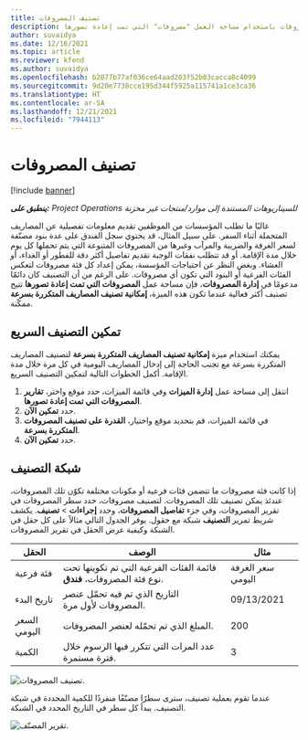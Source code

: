 ```yaml
---
title: تصنيف المصروفات
description: يوضح هذا الموضوع كيفية تصنيف المصروفات باستخدام مساحة العمل "مصروفات" التي تمت إعادة تصورها.
author: suvaidya
ms.date: 12/16/2021
ms.topic: article
ms.reviewer: kfend
ms.author: suvaidya
ms.openlocfilehash: b2077b77af036ce64aad203f52b03cacca8c4099
ms.sourcegitcommit: 9d20e7738cce195d344f5925a115741a1ce3ca36
ms.translationtype: HT
ms.contentlocale: ar-SA
ms.lasthandoff: 12/21/2021
ms.locfileid: "7944113"
---
```

# <a name="expense-itemization"></a>تصنيف المصروفات

[!include [banner](../includes/banner.md)]

_**ينطبق على:** Project Operations للسيناريوهات المستندة إلى موارد/منتجات غير مخزنة‬_

غالبًا ما تطلب المؤسسات من الموظفين تقديم معلومات تفصيلية عن المصاريف المتحملة أثناء السفر. على سبيل المثال، قد يحتوي سجل الفندق على عدة بنود مصنّفة لسعر الغرفة والضريبة والمرآب وغيرها من المصروفات المتنوعة التي يتم تحملها كل يوم خلال مدة الإقامة. أو قد تتطلب نفقات الوجبة تقديم تفاصيل أكثر دقة للفطور أو الغداء، أو العشاء. وبغض النظر عن احتياجات المؤسسة، يمكن إعداد كل فئة مصروفات لتعكس الفئات الفرعية أو البنود التي تكون أي مصروفات. على الرغم من أن التصنيف كان دائمًا مدعومًا في **إدارة المصروفات**، فإن مساحة عمل **المصروفات التي تمت إعادة تصورها** تتيح تصنيف أكثر فعالية عندما تكون هذه الميزة، **إمكانية تصنيف المصاريف المتكررة بسرعة** ممكّنة.  

## <a name="enable-quick-itemization"></a>تمكين التصنيف السريع 

يمكنك استخدام ميزة **إمكانية تصنيف المصاريف المتكررة بسرعة** لتصنيف المصاريف المتكررة بسرعة مع تجنب الحاجة إلى إدخال المصاريف اليومية في كل مرة خلال مدة الإقامة. أكمل الخطوات التالية لتمكين التصنيف السريع.

1. انتقل إلى مساحة عمل **إدارة الميزات** وفي قائمة الميزات، حدد موقع واختر، **تقارير المصروفات التي تمت إعادة تصورها**. 
2. حدد **تمكين الآن**. 
3. في قائمة الميزات، قم بتحديد موقع واختيار، **القدرة على تصنيف المصروفات المتكررة بسرعة**.
4. حدد **تمكين الآن**. 

## <a name="itemization-grid"></a>شبكة التصنيف 

إذا كانت فئة مصروفات ما تتضمن فئات فرعية أو مكونات مختلفة تكوّن تلك المصروفات، عندئذ يمكن تصنيف تلك المصروفات. لتصنيف مصروفات، حدد سطر المصروفات في تقرير المصروفات، وفي جزء **تفاصيل المصروفات**، وحدد **إجراءات** > **تصنيف**. يكشف شريط تمرير **التصنيف** شبكة مع حقول. يوفر الجدول التالي مثالاً على كل حقل في الشبكة وكيفية عرض الحقل في تقرير المصروفات. 

|     الحقل          |     الوصف                                                                                   |     مثال              |
|--------------------|--------------------------------------------------------------------------------------------------|--------------------------|
|     فئة فرعية    |     قائمة الفئات الفرعية التي تم تكوينها تحت نوع فئة المصروفات، **فندق**.             |     سعر الغرفة اليومي      |
|     تاريخ البدء     |     التاريخ الذي تم فيه تحمّل عنصر المصروفات لأول مرة.                                           |     09/13/2021           |
|     السعر اليومي     |     المبلغ الذي تم تحمّله لعنصر المصروفات.                                                    |     200                  |
|     الكمية       |     عدد المرات التي تتكرر فيها الرسوم خلال فترة مستمرة.                       |     3                     |

![تصنيف المصروفات.](media/Itemization%20screen%201.png)

عندما تقوم بعملية تصنيف، سترى سطرًا مصنّفًا منفردًا للكمية المحددة في شبكة التصنيف. يبدأ كل سطر في التاريخ المحدد في الشبكة.

![تقرير المصنّف.](media/Itemization%20screen%202.png)

